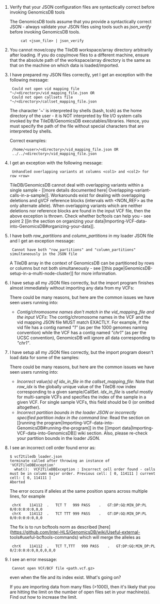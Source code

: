 1. Verify that your JSON configuration files are syntactically correct before invoking GenomicsDB tools

    The GenomicsDB tools assume that you provide a syntactically correct JSON - always validate your JSON files using 
tools such as _json_verify_ before invoking GenomicsDB tools.

            cat <json_file> | json_verify

1. You cannot move/copy the TileDB workspace/array directory arbitrarily after loading. If you do copy/move files to a different machine, ensure that the absolute path of the workspace/array directory is the same as that on the machine on which data is loaded/imported.
1. I have prepared my JSON files correctly, yet I get an exception with the following message:

        Could not open vid mapping file "~/<directory>/vid_mapping_file.json OR
        Could not open callsets file "~/<directory>/callset_mapping_file.json

    The character '~' is interpreted by shells (bash, tcsh) as the home directory of the user - it is NOT interpreted by file I/O system calls invoked by the TileDB/GenomicsDB executables/libraries. Hence, you must specify the path of the file without special characters that are interpreted by shells.
  
    Correct examples:

        /home/<user>/<directory>/vid_mapping_file.json OR
        ../../<directory>/vid_mapping_file.json      

1. I get an exception with the following message:

        Unhandled overlapping variants at columns <col1> and <col2> for row <row>

    TileDB/GenomicsDB cannot deal with overlapping variants within a single sample - [[more details documented here| Overlapping-variant-calls-in-a-sample]]. Workarounds exist for dealing with overlapping deletions and gVCF reference blocks (intervals with \<NON_REF\> as the only alternate allele). When overlapping variants which are neither deletions nor reference blocks are found in the input VCF file, then the above exception is thrown. Check whether bcftools can help you - see point 2 [[in the section on organizing your data|Importing-VCF-data-into-GenomicsDB#organizing-your-data]].
1. I have both _row_partitions_ and _column_partitions_ in my loader JSON file and I get an exception message:

        Cannot have both "row_partitions" and "column_partitions" simultaneously in the JSON file

    A TileDB array in the context of GenomicsDB can be partitioned by rows or columns but not both simultaneously - see [[this page|GenomicsDB-setup-in-a-multi-node-cluster]] for more information.
1. I have setup all my JSON files correctly, but the import program finishes almost immediately without importing any data from my VCFs:

    There could be many reasons, but here are the common issues we have seen users running into:
    * _Contig/chromosome names don't match in the vid_mapping_file and the input VCFs_: The contig/chromosome names in the VCF and the vid mapping JSON file MUST match EXACTLY. For example, if the vid file has a contig named _"1"_ (as per the 1000 genomes naming convention) while the VCF has a contig named _"chr1"_ (as per the UCSC convention), GenomicsDB will ignore all data corresponding to _"chr1"_.

1. I have setup all my JSON files correctly, but the import program doesn't load data for some of the samples:
  
    There could be many reasons, but here are the common issues we have seen users running into:
    * _Incorrect value(s) of idx_in_file in the callset_mapping_file_: Note that _row_idx_ is the globally unique value of the TileDB row index corresponding to a given sample/CallSet. _idx_in_file_ is useful mostly for multi-sample VCFs and specifies the index of the sample in a given VCF. For single sample VCFs, this field should be 0 (or omitted altogether).
    * _Incorrect partition bounds in the loader JSON or incorrectly specified partition index in the command line_: Read the section on [[running the program|Importing-VCF-data-into-GenomicsDB#running-the-program]] in the [[import data|Importing-VCF-data-into-GenomicsDB]] wiki section. Also, please re-check your partition bounds in the loader JSON.

1. I see an incorrect cell order found error as:

    ```
    $ vcf2tiledb loader.json 
    terminate called after throwing an instance of 'VCF2TileDBException'
      what():  VCF2TileDBException : Incorrect cell order found - cells must be in column major order. Previous cell: [ 0, 114111 ] current cell: [ 0, 114111 ]
    Aborted
    ```

    The error occurs if alleles at the same position spans across multiple lines, for example


        chrX	114112	.	TCT	T	999	PASS	.	GT:DP:GQ:MIN_DP:PL	0/0:0:0:0:0,0,0
        chrX	114112	.	TCT	TTT	999	PASS	.	GT:DP:GQ:MIN_DP:PL	0/0:0:0:0:0,0,0


    The fix is to run bcftools norm as described [here](https://github.com/Intel-HLS/GenomicsDB/wiki/Useful-external-
    tools#useful-bcftools-commands) which will merge the alleles as


        chrX	114112	.	TCT	T,TTT	999	PASS	.	GT:DP:GQ:MIN_DP:PL	0/2:0:0:0:0,0,0,0,0,0
1. I see an error message:

        Cannot open VCF/BCF file <path.vcf.gz>

    even when the file and its index exist. What's going on?

    If you are importing data from many files (\>1000), then it's likely that you are hitting the limit on the number of open files set in your machine(s). Find out how to increase the limit.